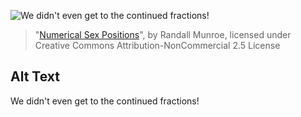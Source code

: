 ![We didn't even get to the continued fractions!](https://imgs.xkcd.com/comics/numerical_sex_positions.png)
> "[Numerical Sex Positions](https://xkcd.com/487/)", by Randall Munroe, licensed under Creative Commons Attribution-NonCommercial 2.5 License

## Alt Text
We didn't even get to the continued fractions!

